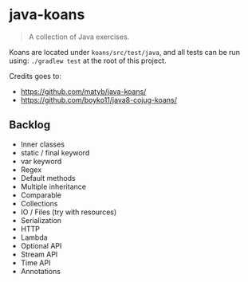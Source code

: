 # java-koans
> A collection of Java exercises. 

Koans are located under `koans/src/test/java`, and all tests can be run using: `./gradlew test` at the root of 
this project.

Credits goes to:
* https://github.com/matyb/java-koans/
* https://github.com/boyko11/java8-cojug-koans/

## Backlog

* Inner classes
* static / final keyword
* var keyword
* Regex
* Default methods
* Multiple inheritance
* Comparable
* Collections
* IO / Files (try with resources)
* Serialization
* HTTP
* Lambda
* Optional API
* Stream API
* Time API
* Annotations

